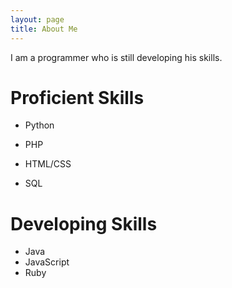 ```yaml
---
layout: page
title: About Me
---
```


I am a programmer who is still developing his skills.
# Proficient Skills

* Python

* PHP

* HTML/CSS

* SQL

# Developing Skills

* Java
* JavaScript
* Ruby